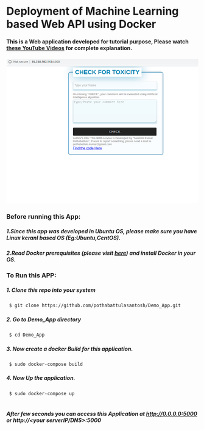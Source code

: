 # Deployment of Machine Learning based Web API using Docker
#### This is a Web application developed for tutorial purpose, Please watch [these YouTube Videos](https://www.youtube.com/channel/UCd5U7ojVEID9_cWoj-AXaRA) for complete explanation.

![alt tag](https://github.com/pothabattulasantosh/Demo_App/blob/master/Screenshot%20from%202020-07-22%2015:21:44.png?raw=true)

### Before running this App:

##### 1.Since this app was developed in Ubuntu OS, please make sure you have Linux keranl based OS (Eg:Ubuntu,CentOS).
##### 2.Read Docker prerequisites (please visit [here](https://docs.docker.com/engine/install/)) and install Docker in your OS.

### To Run this APP:

##### 1. Clone this repo into your system
```bash
 $ git clone https://github.com/pothabattulasantosh/Demo_App.git
 ```
##### 2. Go to Demo_App directory
```bash
 $ cd Demo_App
 ``` 
##### 3. Now create a docker Build for this application.

```bash
 $ sudo docker-compose build
 ``` 
##### 4. Now Up the application.

```bash
 $ sudo docker-compose up
 
``` 
##### After few seconds you can access this Application at http://0.0.0.0:5000 or http://<your serverIP/DNS>:5000
